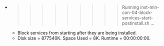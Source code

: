 * >>>>>>>>> Running inst-min-con-04-block-services-start-postinstall.sh ...
  * Block services from starting after they are being installed.
  * Disk size = 877540K. Space Used = 8K. Runtime = 00:00:00:00.
